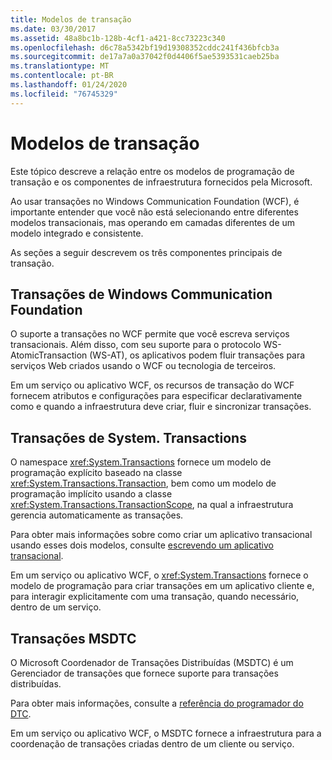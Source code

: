 ```yaml
---
title: Modelos de transação
ms.date: 03/30/2017
ms.assetid: 48a8bc1b-128b-4cf1-a421-8cc73223c340
ms.openlocfilehash: d6c78a5342bf19d19308352cddc241f436bfcb3a
ms.sourcegitcommit: de17a7a0a37042f0d4406f5ae5393531caeb25ba
ms.translationtype: MT
ms.contentlocale: pt-BR
ms.lasthandoff: 01/24/2020
ms.locfileid: "76745329"
---
```

# <a name="transaction-models"></a>Modelos de transação
Este tópico descreve a relação entre os modelos de programação de transação e os componentes de infraestrutura fornecidos pela Microsoft.  
  
 Ao usar transações no Windows Communication Foundation (WCF), é importante entender que você não está selecionando entre diferentes modelos transacionais, mas operando em camadas diferentes de um modelo integrado e consistente.  
  
 As seções a seguir descrevem os três componentes principais de transação.  
  
## <a name="windows-communication-foundation-transactions"></a>Transações de Windows Communication Foundation  
 O suporte a transações no WCF permite que você escreva serviços transacionais. Além disso, com seu suporte para o protocolo WS-AtomicTransaction (WS-AT), os aplicativos podem fluir transações para serviços Web criados usando o WCF ou tecnologia de terceiros.  
  
 Em um serviço ou aplicativo WCF, os recursos de transação do WCF fornecem atributos e configurações para especificar declarativamente como e quando a infraestrutura deve criar, fluir e sincronizar transações.  
  
## <a name="systemtransactions-transactions"></a>Transações de System. Transactions  
 O namespace <xref:System.Transactions> fornece um modelo de programação explícito baseado na classe <xref:System.Transactions.Transaction>, bem como um modelo de programação implícito usando a classe <xref:System.Transactions.TransactionScope>, na qual a infraestrutura gerencia automaticamente as transações.  
  
 Para obter mais informações sobre como criar um aplicativo transacional usando esses dois modelos, consulte [escrevendo um aplicativo transacional](https://go.microsoft.com/fwlink/?LinkId=94947).  
  
 Em um serviço ou aplicativo WCF, o <xref:System.Transactions> fornece o modelo de programação para criar transações em um aplicativo cliente e, para interagir explicitamente com uma transação, quando necessário, dentro de um serviço.  
  
## <a name="msdtc-transactions"></a>Transações MSDTC  
 O Microsoft Coordenador de Transações Distribuídas (MSDTC) é um Gerenciador de transações que fornece suporte para transações distribuídas.  
  
 Para obter mais informações, consulte a [referência do programador do DTC](https://docs.microsoft.com/previous-versions/windows/desktop/ms686108(v=vs.85)).  
  
 Em um serviço ou aplicativo WCF, o MSDTC fornece a infraestrutura para a coordenação de transações criadas dentro de um cliente ou serviço.

